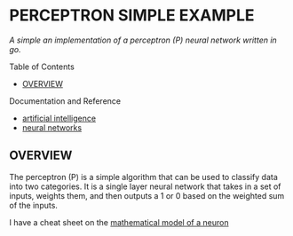 # PERCEPTRON SIMPLE EXAMPLE

_A simple an implementation of a perceptron (P) neural network
written in go._

Table of Contents

* [OVERVIEW](https://github.com/JeffDeCola/my-neural-networks/tree/main/perceptron/perceptron-simple-example#overview)

Documentation and Reference

* [artificial intelligence](https://github.com/JeffDeCola/my-cheat-sheets/tree/master/software/development/software-architectures/artificial-intelligence/artificial-intelligence-cheat-sheet)
* [neural networks](https://github.com/JeffDeCola/my-cheat-sheets/tree/master/software/development/software-architectures/artificial-intelligence/artificial-intelligence-cheat-sheet/neural-networks.md)

## OVERVIEW

The perceptron (P) is a simple algorithm that can be used to classify data
into two categories.
It is a single layer neural network that takes
in a set of inputs, weights them, and then outputs a 1 or 0 based
on the weighted sum of the inputs.

I have a cheat sheet on the
[mathematical model of a neuron](https://github.com/JeffDeCola/my-cheat-sheets/tree/master/software/development/software-architectures/artificial-intelligence/artificial-intelligence-cheat-sheet/neural-networks.md#mathematical-model-of-a-neuron)
